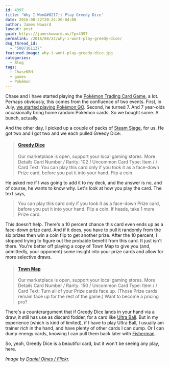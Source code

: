 ```yaml
---
id: 4397
title: 'Why I Won&#8217;t Play Greedy Dice'
date: 2016-08-22T20:24:26-04:00
author: James Howard
layout: post
guid: https://jameshoward.us/?p=4397
permalink: /2016/08/22/why-i-wont-play-greedy-dice/
dsq_thread_id:
  - "5087161137"
featured-image: why-i-wont-play-greedy-dice.jpg
categories:
  - Blog
tags:
  - ChaseKBH
  - games
  - Pokémon
---
```

Chase and I have started playing the [Pokémon Trading Card
Game](http://www.pokemon.com/us/pokemon-tcg/), a lot. Perhaps
obviously, this comes from the confluence of two events.  First,
in July, [we started playing Pokémon
GO](https://jameshoward.us/2016/07/17/read-response-parents-need-know-pokemon-go/).
Second, he turned 7.  And 7 year-olds occasionally bring home random
Pokémon cards.  So we bought some.  A bunch, actually.

And the other day, I picked up a couple of packs of [Steam
Siege](http://xy11.pokemontcgxy.com/en-us/index.php), for us.  He
got two and I got two and we each pulled Greedy Dice:

<blockquote class="embedly-card" data-card-key="66f8489580e04fc4a88a724eb5058bb3" data-card-branding="0" data-card-type="article"><h4><a href="http://shop.tcgplayer.com/pokemon/xy-steam-siege/greedy-dice">Greedy Dice</a></h4><p>Our marketplace is open, support your local gaming stores. More Details Card Number / Rarity: 102 / Uncommon Card Type: Item / / Card Text: You can play this card only if you took it as a face-down Prize card, before you put it into your hand. Flip a coin.</p></blockquote>
<script async src="//cdn.embedly.com/widgets/platform.js" charset="UTF-8"></script>

He asked me if I was going to add it to my deck, and the answer is
no, and of course, he wants to know why.  Let's look at how you
play the card.  The text says,

> You can play this card only if you took it as a face-down Prize
card, before you put it into your hand.  Flip a coin. If heads,
take 1 more Prize card.

This doesn't help.  There's a 10 percent chance this card even ends
up as a face-down prize card.  And if it does, you have to pull it
randomly from the six prizes then win a coin flip to get another
prize.  After the 10 percent, I stopped trying to figure out the
probable benefit from this card.  It just isn't there.  You're
better off playing a copy of Town Map to give you (and, admittedly,
your opponent) some insight into your prize cards and allow for
more selective draws.

<blockquote class="embedly-card" data-card-key="66f8489580e04fc4a88a724eb5058bb3" data-card-branding="0" data-card-type="article"><h4><a href="http://shop.tcgplayer.com/pokemon/xy-breakthrough/town-map">Town Map</a></h4><p>Our marketplace is open, support your local gaming stores. More Details Card Number / Rarity: 150 / Uncommon Card Type: Item / / Card Text: Turn all of your Prize cards face up. (Those Prize cards remain face up for the rest of the game.) Want to become a pricing pro?</p></blockquote>
<script async src="//cdn.embedly.com/widgets/platform.js" charset="UTF-8"></script>

There's a counterargument that if Greedy Dice lands in your hand
via a draw, it still has use as discard fodder, for a card like
[Ultra Ball](http://shop.tcgplayer.com/pokemon/xy-fates-collide/ultra-ball).  But
in my experience (which is kind of limited), if I have to play Ultra
Ball, I usually am trainer rich in the hand, and have plenty of
other cards I can dump.  Or I can dump energy cards, knowing I can
pull them back later with
[Fisherman](http://shop.tcgplayer.com/pokemon/xy-breakthrough/fisherman).

So, yeah, Greedy Dice is a beautiful card, but it won't be seeing
any play, here.

_Image by [Daniel Oines /
Flickr](https://www.flickr.com/photos/dno1967b/6813804511/)._
